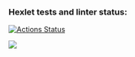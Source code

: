 ### Hexlet tests and linter status:
[![Actions Status](https://github.com/arseniy997/python-project-49/actions/workflows/hexlet-check.yml/badge.svg)](https://github.com/arseniy997/python-project-49/actions)

<a href="https://codeclimate.com/github/arseniy997/python-project-49"><img src="https://api.codeclimate.com/v1/badges/e2d8564876becd663ff9/maintainability" /></a>
